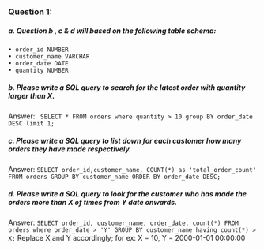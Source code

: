 ### Question 1:

##### a. Question b , c & d will based on the following table schema:
	• order_id NUMBER
	• customer_name VARCHAR
	• order_date DATE
	• quantity NUMBER

##### b. Please write a SQL query to search for the latest order with quantity larger than X.
Answer: ` SELECT * FROM orders where quantity > 10 group BY order_date DESC limit 1;`

##### c. Please write a SQL query to list down for each customer how many orders they have made respectively. 
Answer:  `SELECT order_id,customer_name, COUNT(*) as 'total_order_count' FROM orders GROUP BY customer_name ORDER BY order_date DESC;`
			
##### d. Please write a SQL query to look for the customer who has made the orders more than X of times from Y date onwards.
Answer:  `SELECT order_id, customer_name, order_date, count(*) FROM orders where order_date > 'Y' GROUP BY customer_name having count(*) > X;`
      Replace X and Y accordingly;  for ex: X = 10, Y = 2000-01-01 00:00:00
